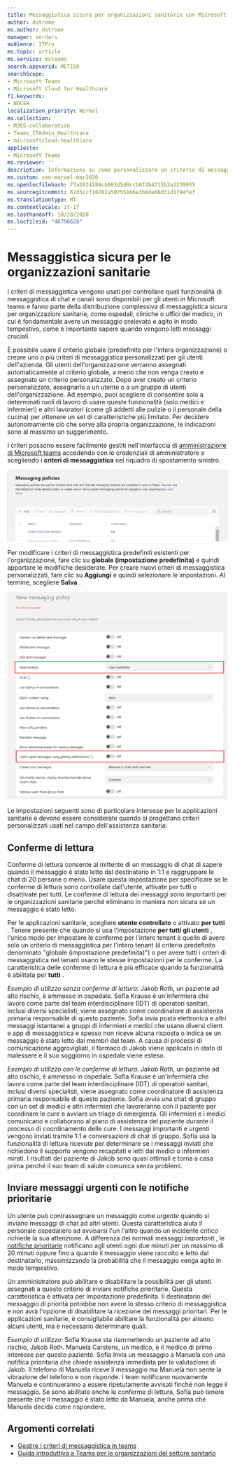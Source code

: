```yaml
---
title: Messaggistica sicura per organizzazioni sanitarie con Microsoft Teams
author: dstrome
ms.author: dstrome
manager: serdars
audience: ITPro
ms.topic: article
ms.service: msteams
search.appverid: MET150
searchScope:
- Microsoft Teams
- Microsoft Cloud for Healthcare
f1.keywords:
- NOCSH
localization_priority: Normal
ms.collection:
- M365-collaboration
- Teams_ITAdmin_Healthcare
- microsoftcloud-healthcare
appliesto:
- Microsoft Teams
ms.reviewer: ''
description: Informazioni su come personalizzare un criterio di messaggistica sicuro per Microsoft teams che può includere le conferme di lettura e le notifiche prioritarie.
ms.custom: seo-marvel-mar2020
ms.openlocfilehash: 77a2024184cb003d5d0ccb0f2b4715b3a3239955
ms.sourcegitcommit: 62d5ccf10202a50755166e3b8de0bd31d1f94fef
ms.translationtype: MT
ms.contentlocale: it-IT
ms.lasthandoff: 10/28/2020
ms.locfileid: "48790628"
---
```

# <a name="secure-messaging-for-healthcare-organizations"></a>Messaggistica sicura per le organizzazioni sanitarie

I criteri di messaggistica vengono usati per controllare quali funzionalità di messaggistica di chat e canali sono disponibili per gli utenti in Microsoft teams e fanno parte della distribuzione complessiva di messaggistica sicura per organizzazioni sanitarie, come ospedali, cliniche o uffici del medico, in cui è fondamentale avere un messaggio prelevato e agito in modo tempestivo, come è importante sapere quando vengono letti messaggi cruciali.

È possibile usare il criterio globale (predefinito per l'intera organizzazione) o creare uno o più criteri di messaggistica personalizzati per gli utenti dell'azienda. Gli utenti dell'organizzazione verranno assegnati automaticamente al criterio globale, a meno che non venga creato e assegnato un criterio personalizzato. Dopo aver creato un criterio personalizzato, assegnarlo a un utente o a un gruppo di utenti dell'organizzazione. Ad esempio, puoi scegliere di consentire solo a determinati ruoli di lavoro di usare queste funzionalità (solo medici e infermieri) e altri lavoratori (come gli addetti alle pulizie o il personale della cucina) per ottenere un set di caratteristiche più limitato. Per decidere autonomamente ciò che serve alla propria organizzazione, le indicazioni sono al massimo un suggerimento.

I criteri possono essere facilmente gestiti nell'interfaccia di [amministrazione di Microsoft teams](https://admin.teams.microsoft.com) accedendo con le credenziali di amministratore e scegliendo i **criteri di messaggistica** nel riquadro di spostamento sinistro.

 ![Screenshot della pagina Criteri di messaggistica](../../media/hc-messaging-policy-admin-center.png)

Per modificare i criteri di messaggistica predefiniti esistenti per l'organizzazione, fare clic su **globale (impostazione predefinita)** e quindi apportare le modifiche desiderate. Per creare nuovi criteri di messaggistica personalizzati, fare clic su **Aggiungi** e quindi selezionare le impostazioni. Al termine, scegliere **Salva** .

![Screenshot delle impostazioni dei criteri di messaggistica](../../media/hc-messaging-policy.png)

Le impostazioni seguenti sono di particolare interesse per le applicazioni sanitarie e devono essere considerate quando si progettano criteri personalizzati usati nel campo dell'assistenza sanitaria:

## <a name="read-receipts"></a>Conferme di lettura

Conferme di lettura consente al mittente di un messaggio di chat di sapere quando il messaggio è stato letto dal destinatario in 1:1 e raggruppare le chat di 20 persone o meno. Usare questa impostazione per specificare se le conferme di lettura sono controllate dall'utente, attivate per tutti o disattivate per tutti. Le conferme di lettura dei messaggi sono importanti per le organizzazioni sanitarie perché eliminano in maniera non sicura se un messaggio è stato letto.

Per le applicazioni sanitarie, scegliere **utente controllato** o attivato **per tutti** . Tenere presente che quando si usa l'impostazione **per tutti gli utenti** , l'unico modo per impostare le conferme per l'intero tenant è quello di avere solo un criterio di messaggistica per l'intero tenant (il criterio predefinito denominato "globale (impostazione predefinita)") o per avere tutti i criteri di messaggistica nel tenant usano le stesse impostazioni per le conferme. La caratteristica delle conferme di lettura è più efficace quando la funzionalità è abilitata per **tutti** .

*Esempio di utilizzo senza conferme di lettura:* Jakob Roth, un paziente ad alto rischio, è ammesso in ospedale.  Sofia Krause è un'infermiera che lavora come parte del team interdisciplinare (IDT) di operatori sanitari, inclusi diversi specialisti, viene assegnato come coordinatore di assistenza primaria responsabile di questo paziente.  Sofia invia posta elettronica e altri messaggi istantanei a gruppi di infermieri e medici che usano diversi client e app di messaggistica e spesso non riceve alcuna risposta o indica se un messaggio è stato letto dai membri del team. A causa di processi di comunicazione aggrovigliati, il farmaco di Jakob viene applicato in stato di malessere e il suo soggiorno in ospedale viene esteso.

*Esempio di utilizzo con le conferme di lettura:* Jakob Roth, un paziente ad alto rischio, è ammesso in ospedale.  Sofia Krause è un'infermiera che lavora come parte del team interdisciplinare (IDT) di operatori sanitari, inclusi diversi specialisti, viene assegnato come coordinatore di assistenza primaria responsabile di questo paziente.  Sofia avvia una chat di gruppo con un set di medici e altri infermieri che lavoreranno con il paziente per coordinare le cure e avviare un triage di emergenza.  Gli infermieri e i medici comunicano e collaborano al piano di assistenza del paziente durante il processo di coordinamento delle cure.  I messaggi importanti e urgenti vengono inviati tramite 1:1 e conversazioni di chat di gruppo. Sofia usa la funzionalità di lettura ricevute per determinare se i messaggi inviati che richiedono il supporto vengono recapitati e letti dai medici o infermieri mirati. I risultati del paziente di Jakob sono quasi ottimali e torna a casa prima perché il suo team di salute comunica senza problemi.

## <a name="send-urgent-messages-using-priority-notifications"></a>Inviare messaggi urgenti con le notifiche prioritarie

Un utente può contrassegnare un messaggio come *urgente* quando si inviano messaggi di chat ad altri utenti. Questa caratteristica aiuta il personale ospedaliero ad avvisarsi l'un l'altro quando un incidente critico richiede la sua attenzione. A differenza dei normali messaggi *importanti* , le [notifiche prioritarie](https://support.microsoft.com/article/mark-a-message-as-important-or-urgent-in-teams-ea99d5b6-1317-4550-8d75-86ff14cd4462) notificano agli utenti ogni due minuti per un massimo di 20 minuti oppure fino a quando il messaggio viene raccolto e letto dal destinatario, massimizzando la probabilità che il messaggio venga agito in modo tempestivo.

Un amministratore può abilitare o disabilitare la possibilità per gli utenti assegnati a questo criterio di inviare notifiche prioritarie. Questa caratteristica è attivata per impostazione predefinita. Il destinatario del messaggio di priorità potrebbe non avere lo stesso criterio di messaggistica e non avrà l'opzione di disabilitare la ricezione dei messaggi prioritari. Per le applicazioni sanitarie, è consigliabile abilitare la funzionalità per almeno alcuni utenti, ma è necessario determinare quali.

*Esempio di utilizzo:* Sofia Krause sta riammettendo un paziente ad alto rischio, Jakob Roth. Manuela Carstens, un medico, è il medico di primo interesse per questo paziente.  Sofia Invia un messaggio a Manuela con una notifica prioritaria che chiede assistenza immediata per la valutazione di Jakob.  Il telefono di Manuela riceve il messaggio ma Manuela non sente la vibrazione del telefono e non risponde. I team notificano nuovamente Manuela e continueranno a essere ripetutamente avvisati finché non legge il messaggio. Se sono abilitate anche le conferme di lettura, Sofia può tenere presente che il messaggio è stato letto da Manuela, anche prima che Manuela decida come rispondere.

## <a name="related-topics"></a>Argomenti correlati

- [Gestire i criteri di messaggistica in teams](../../messaging-policies-in-teams.md)
- [Guida introduttiva a Teams per le organizzazioni del settore sanitario](teams-in-hc.md)
